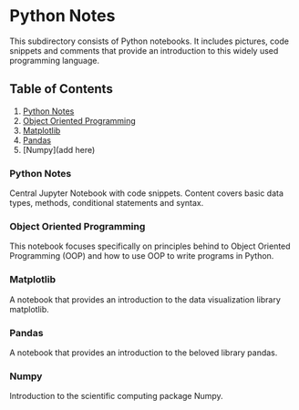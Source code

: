# Python Notes

This subdirectory consists of Python notebooks. It includes pictures, code snippets and comments that provide an introduction to this widely used programming language.

## Table of Contents

1. [Python Notes](https://github.com/The-Rebeckoning/prog-notesv2/blob/main/python/python-notes.ipynb)
2. [Object Oriented Programming](https://github.com/The-Rebeckoning/prog-notesv2/blob/main/python/object-oriented-programming.ipynb)
3. [Matplotlib](https://github.com/The-Rebeckoning/prog-notesv2/blob/main/python/matplotlib.ipynb)
4. [Pandas](https://github.com/The-Rebeckoning/prog-notesv2/blob/main/python/pandas-final.ipynb)
5. [Numpy](add here)


### Python Notes

Central Jupyter Notebook with code snippets. Content covers basic data types, methods, conditional statements and syntax.

### Object Oriented Programming

This notebook focuses specifically on principles behind to Object Oriented Programming (OOP) and how to use OOP to write programs in Python.

### Matplotlib

A notebook that provides an introduction to the data visualization library matplotlib.

### Pandas

A notebook that provides an introduction to the beloved library pandas. 


### Numpy

Introduction to the scientific computing package Numpy.


